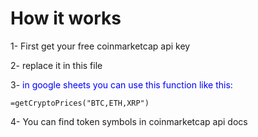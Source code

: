 # How it works

1- First get your free coinmarketcap api key

2- replace it in this file

3- <span style="color: blue">in google sheets you can use this function like this:</span>

`=getCryptoPrices("BTC,ETH,XRP")`

4- You can find token symbols in coinmarketcap api docs
